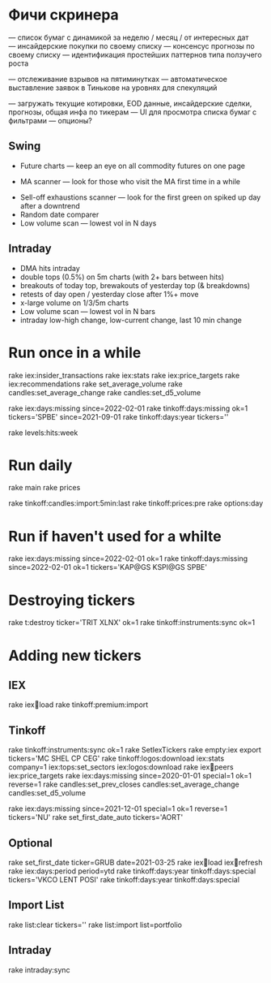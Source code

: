 # Фичи скринера
— список бумаг с динамикой за неделю / месяц / от интересных дат
— инсайдерские покупки по своему списку
— консенсус прогнозы по своему списку
— идентификация простейших паттернов типа ползучего роста

— отслеживание взрывов на пятиминутках
— автоматическое выставление заявок в Тинькове на уровнях для спекуляций

— загружать текущие котировки, EOD данные, инсайдерские сделки, прогнозы, общая инфа по тикерам
— UI для просмотра списка бумаг с фильтрами
— опционы?

## Swing
* Future charts — keep an eye on all commodity futures on one page
+ MA scanner — look for those who visit the MA first time in a while
* Sell-off exhaustions scanner — look for the first green on spiked up day after a downtrend
* Random date comparer
* Low volume scan — lowest vol in N days

## Intraday
* DMA hits intraday
* double tops (0.5%) on 5m charts (with 2+ bars between hits)
* breakouts of today top, brewakouts of yesterday top (& breakdowns)
* retests of day open / yesterday close after 1%+ move
* x-large volume on 1/3/5m charts
* Low volume scan — lowest vol in N bars
* intraday low-high change, low-current change, last 10 min change


# Run once in a while

rake iex:insider_transactions
rake iex:stats
rake iex:price_targets
rake iex:recommendations
rake set_average_volume
rake candles:set_average_change
rake candles:set_d5_volume

rake iex:days:missing since=2022-02-01
rake tinkoff:days:missing ok=1 tickers='SPBE' since=2021-09-01
rake tinkoff:days:year tickers=''

rake levels:hits:week

# Run daily
rake main
rake prices

rake tinkoff:candles:import:5min:last
rake tinkoff:prices:pre
rake options:day


# Run if haven't used for a whilte
rake     iex:days:missing since=2022-02-01 ok=1
rake tinkoff:days:missing since=2022-02-01 ok=1 tickers='KAP@GS KSPI@GS SPBE'

# Destroying tickers

rake t:destroy ticker='TRIT XLNX' ok=1
rake tinkoff:instruments:sync ok=1


# Adding new tickers

## IEX
rake iex:symbols:load
rake tinkoff:premium:import

## Tinkoff
rake tinkoff:instruments:sync ok=1
rake SetIexTickers
rake empty:iex
export tickers='MC SHEL CP CEG'
rake tinkoff:logos:download iex:stats company=1 iex:tops:set_sectors iex:logos:download 
rake iex:symbols:peers iex:price_targets
rake iex:days:missing since=2020-01-01 special=1 ok=1 reverse=1
rake candles:set_prev_closes candles:set_average_change candles:set_d5_volume

rake iex:days:missing since=2021-12-01 special=1 ok=1 reverse=1 tickers='NU'
rake set_first_date_auto tickers='AORT'

## Optional
rake set_first_date ticker=GRUB date=2021-03-25
rake iex:symbols:load iex:symbols:refresh
rake iex:days:period period=ytd
rake tinkoff:days:year tinkoff:days:special tickers='VKCO LENT POSI'
rake tinkoff:days:year tinkoff:days:special

## Import List
rake list:clear tickers=''
rake list:import list=portfolio


## Intraday

rake intraday:sync
